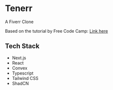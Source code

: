 # Tenerr
A Fiverr Clone

Based on the tutorial by Free Code Camp:
[Link here](https://www.youtube.com/watch?v=s5YM1kH1ht8)
## Tech Stack
- Next.js
- React
- Convex
- Typescript
- Tailwind CSS
- ShadCN
